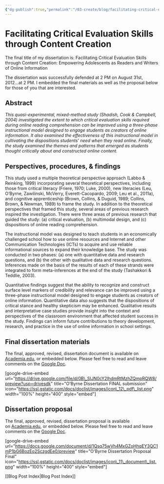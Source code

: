 ```yaml
---
{"dg-publish":true,"permalink":"/03-create/blog/facilitating-critical-evaluation-skills-through-content-creation/","title":"Facilitating Critical Evaluation Skills through Content Creation: Empowering Adolescents as Readers and Writers of Online Information","tags":["critical-literacy","new-literacies","online-content-construction"]}
---
```


# Facilitating Critical Evaluation Skills through Content Creation

The final title of my dissertation is: Facilitating Critical Evaluation Skills through Content Creation: Empowering Adolescents as Readers and Writers of Online Information 

The dissertation was successfully defended at 2 PM on August 31st, 2012...at 2 PM. I embedded the final materials as well as the proposal below for those of you that are interested.

## Abstract

_This quasi-experimental, mixed-method study (Shadish, Cook & Campbell, 2004) investigated the extent to which critical evaluation skills required during online reading comprehension can be improved using a three-phase instructional model designed to engage students as creators of online information. It also examined the effectiveness of this instructional model in cultivating the dispositions students’ need when they read online. Finally, the study examined the themes and patterns that emerged as students thought critically about and constructed online content._

## Perspectives, procedures, & findings

This study used a multiple theoretical perspective approach (Labbo & Reinking, 1999) incorporating several theoretical perspectives, including those from critical literacy (Friere, 1970; Luke, 2000), new literacies (Leu, O’Byrne, Zawilinski, McVerry, Everett-Cacopardo, 2009; Leu et al., 2011a), and cognitive apprenticeship (Brown, Collins, & Duguid, 1989; Collins, Brown, & Newman, 1989) to frame the study. In addition to the theoretical perspectives that framed this study, several areas of previous research inspired the investigation. There were three areas of previous research that guided the study: (a) critical evaluation, (b) multimodal design, and (c) dispositions of online reading comprehension.

The instructional model was designed to teach students in an economically challenged school how to use online resources and Internet and other Communication Technologies (ICTs) to acquire and use reliable informational sources to expand their knowledge base. The study was conducted in two phases: (a) one with quantitative data and research questions, and (b) the other with qualitative data and research questions. Inferences made on the basis of the results of each of these strands were integrated to form meta-inferences at the end of the study (Tashakkori & Teddlie, 2003).

Quantitative findings suggest that the ability to recognize and construct surface level markers of credibility and relevance can be improved using a three-phase instructional model designed to engage students as creators of online information. Quantitative data also suggests that the dispositions of critical stance and healthy skepticism may be enhanced. Qualitative results and interpretative case studies provide insight into the context and perspectives of the classroom environment that affected student success in the study. Findings can inform future contributions to theory development, research, and practice in the use of online information in school settings.

## Final dissertation materials

The final, approved, revised, dissertation document is available on [Academia.edu](https://www.academia.edu/1974482/Facilitating_Critical_Evaluation_Skills_through_Content_Creation_Empowering_Adolescents_as_Readers_and_Writers_of_Online_Information), or embedded below. Please feel free to read and leave comments on the [Google Doc](https://drive.google.com/file/d/0B_SIJN0cY2IhdmRtMzhZQmpRQW8/edit?usp=sharing).

\[google-drive-embed url="https://drive.google.com/file/d/0B\_SIJN0cY2IhdmRtMzhZQmpRQW8/preview?usp=drivesdk" title="O'Byrne Dissertation FINAL submission" icon="https://ssl.gstatic.com/docs/doclist/images/icon\_12\_pdf\_list.png" width="100%" height="400" style="embed"\]

## Dissertation proposal

The final, approved, revised, dissertation proposal is available on [Academia.edu](http://www.scribd.com/doc/30954744/Facilitating-critical-evaluation-skills-through-content-creation-Empowering-Adolescents-as-readers-and-writers-of-online-information), or embedded below. Please feel free to read and leave comments on the [Google Doc](https://docs.google.com/document/d/1Qsq75wVh4MxGZoHhqEY3QC1mP1bG6BozEo2SczgdEe0/edit?usp=sharing).

\[google-drive-embed url="https://docs.google.com/document/d/1Qsq75wVh4MxGZoHhqEY3QC1mP1bG6BozEo2SczgdEe0/preview" title="O'Byrne Dissertation Proposal Final" icon="https://ssl.gstatic.com/docs/doclist/images/icon\_11\_document\_list.png" width="100%" height="400" style="embed"\]

[[Blog Post Index\|Blog Post Index]]